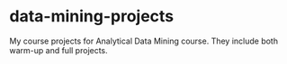 # data-mining-projects
My course projects for Analytical Data Mining course. They include both warm-up and full projects.
